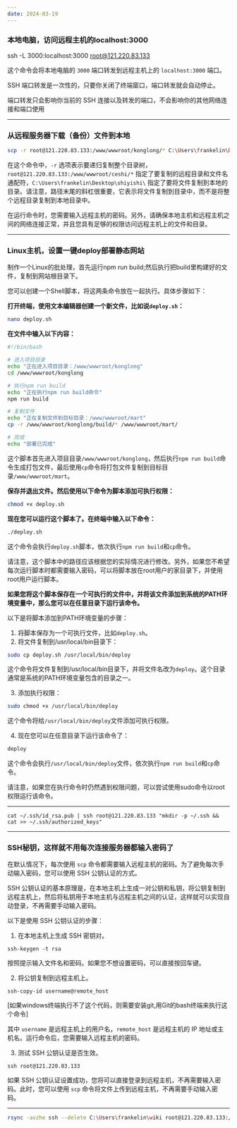 ```yaml
---
date: 2024-03-19
---
```




### 本地电脑，访问远程主机的localhost:3000

ssh -L 3000:localhost:3000 root@121.220.83.133

这个命令会将本地电脑的 `3000` 端口转发到远程主机上的 `localhost:3000` 端口。

SSH 端口转发是一次性的，只要你关闭了终端窗口，端口转发就会自动停止。

端口转发只会影响你当前的 SSH 连接以及转发的端口，不会影响你的其他网络连接和端口使用
*<!-- truncate -->*


---


### 从远程服务器下载（备份）文件到本地

```bash
scp -r root@121.220.83.133:/www/wwwroot/konglong/* C:\Users\frankelin\Desktop\shiyishi\
```

在这个命令中，`-r` 选项表示要递归复制整个目录树，`root@121.220.83.133:/www/wwwroot/ceshi/*` 指定了要复制的远程目录和文件名通配符，`C:\Users\frankelin\Desktop\shiyishi\` 指定了要将文件复制到本地的目录。请注意，路径末尾的斜杠很重要，它表示将文件复制到目录中，而不是将整个远程目录复制到本地目录中。

在运行命令时，您需要输入远程主机的密码。另外，请确保本地主机和远程主机之间的网络连接正常，并且您具有足够的权限访问远程主机上的文件和目录。

---

### Linux主机，设置一键deploy部署静态网站

制作一个Linux的批处理，首先运行npm run build;然后执行把build里构建好的文件，复制到网站根目录下。

您可以创建一个Shell脚本，将这两条命令放在一起执行。具体步骤如下：

**打开终端，使用文本编辑器创建一个新文件，比如说`deploy.sh`：**

```bash
nano deploy.sh
```

**在文件中输入以下内容：**

```bash
#!/bin/bash

# 进入项目目录
echo "正在进入项目目录：/www/wwwroot/konglong"
cd /www/wwwroot/konglong

# 执行npm run build
echo "正在执行npm run build命令"
npm run build

# 复制文件
echo "正在复制文件到目标目录：/www/wwwroot/mart"
cp -r /www/wwwroot/konglong/build/* /www/wwwroot/mart/

# 完成
echo "部署已完成"
```

这个脚本首先进入项目目录`/www/wwwroot/konglong`，然后执行`npm run build`命令生成打包文件，最后使用`cp`命令将打包文件复制到目标目录`/www/wwwroot/mart`。

**保存并退出文件。然后使用以下命令为脚本添加可执行权限：**

```bash
chmod +x deploy.sh
```

**现在您可以运行这个脚本了。在终端中输入以下命令：**

```bash
./deploy.sh
```

这个命令会执行`deploy.sh`脚本，依次执行`npm run build`和`cp`命令。

请注意，这个脚本中的路径应该根据您的实际情况进行修改。另外，如果您不希望每次运行脚本时都需要输入密码，可以将脚本放在root用户的家目录下，并使用root用户运行脚本。

**如果您将这个脚本保存在一个可执行的文件中，并将该文件添加到系统的PATH环境变量中，那么您可以在任意目录下运行该命令。**

以下是将脚本添加到PATH环境变量的步骤：

1. 将脚本保存为一个可执行文件，比如`deploy.sh`。
2. 将文件复制到/usr/local/bin目录下：

```bash
sudo cp deploy.sh /usr/local/bin/deploy
```

这个命令将文件复制到/usr/local/bin目录下，并将文件名改为`deploy`。这个目录通常是系统的PATH环境变量包含的目录之一。

3. 添加执行权限：

```bash
sudo chmod +x /usr/local/bin/deploy
```

这个命令将给`/usr/local/bin/deploy`文件添加可执行权限。

4. 现在您可以在任意目录下运行该命令了：

```bash
deploy
```

这个命令会执行`/usr/local/bin/deploy`文件，依次执行`npm run build`和`cp`命令。

请注意，如果您在执行命令时仍然遇到权限问题，可以尝试使用sudo命令以root权限运行该命令。

---

```
cat ~/.ssh/id_rsa.pub | ssh root@121.220.83.133 "mkdir -p ~/.ssh && cat >> ~/.ssh/authorized_keys"
```

---

### SSH秘钥，这样就不用每次连接服务器都输入密码了

在默认情况下，每次使用 `scp` 命令都需要输入远程主机的密码。为了避免每次手动输入密码，您可以使用 SSH 公钥认证的方式。

SSH 公钥认证的基本原理是，在本地主机上生成一对公钥和私钥，将公钥复制到远程主机上，然后将私钥用于本地主机与远程主机之间的认证，这样就可以实现自动登录，不再需要手动输入密码。

以下是使用 SSH 公钥认证的步骤：

1. 在本地主机上生成 SSH 密钥对。

```
ssh-keygen -t rsa
```

按照提示输入文件名和密码。如果您不想设置密码，可以直接按回车键。

2. 将公钥复制到远程主机上。

```
ssh-copy-id username@remote_host
```

[如果windows终端执行不了这个代码，则需要安装git,用Git的bash终端来执行这个命令]

其中 `username` 是远程主机上的用户名，`remote_host` 是远程主机的 IP 地址或主机名。运行命令后，您需要输入远程主机的密码。

3. 测试 SSH 公钥认证是否生效。

```
ssh root@121.220.83.133
```

如果 SSH 公钥认证设置成功，您将可以直接登录到远程主机，不再需要输入密码。此时，您可以使用 `scp` 命令将文件上传到远程主机，不再需要手动输入密码。

---

```bash
rsync -avzhe ssh --delete C:\Users\frankelin\wiki root@121.220.83.133:/www/wwwroot/konglong
```

